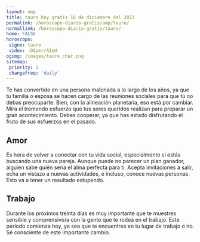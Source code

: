 ```yaml
---
layout: amp
title: tauro hoy gratis 16 de diciembre del 2023 
permalink: /horoscopo-diario-gratis/amp/tauro/
normallink: /horoscopo-diario-gratis/tauro/
home: FALSE
horoscopo:
 signo: tauro
 video: -DQpmrrAIeU
ogimg: /images/tauro_char.png
sitemap:
 priority: 1
 changefreq: 'daily'
---
```



Te has convertido en una persona malcriada a lo largo de los años, ya que tu familia o esposa se hacen cargo de las reuniones sociales para que tú no debas preocuparte. Bien, con la alineación planetaria, eso está por cambiar. Mira el tremendo esfuerzo que tus seres queridos realizan para preparar un gran acontecimiento. Debes cooperar, ya que has estado disfrutando el fruto de sus esfuerzos en el pasado.

## Amor

Es hora de volver a conectar con tu vida social, especialmente si estás buscando una nueva pareja. Aunque puede no parecer un plan ganador, alguien sabe quién sería el alma perfecta para ti. Acepta invitaciones a salir, echa un vistazo a nuevas actividades, e incluso, conoce nuevas personas. Esto va a tener un resultado estupendo.

## Trabajo

Durante los próximos treinta días es muy importante que te muestres sensible y comprensivo/a con la gente que te rodea en el trabajo. Este período comienza hoy, ya sea que te encuentres en tu lugar de trabajo o no. Sé consciente de este importante cambio.